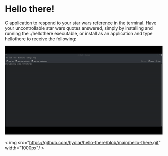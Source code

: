 # Hello there!

C application to respond to your star wars reference in the terminal. Have your uncontrollable star wars quotes answered, simply by installing and running the ./hellothere executable, or install as an application and type hellothere to receive the following:

![](hello-there.gif)


< img src="https://github.com/hydiar/hello-there/blob/main/hello-there.gif" width="1000px"/ >
